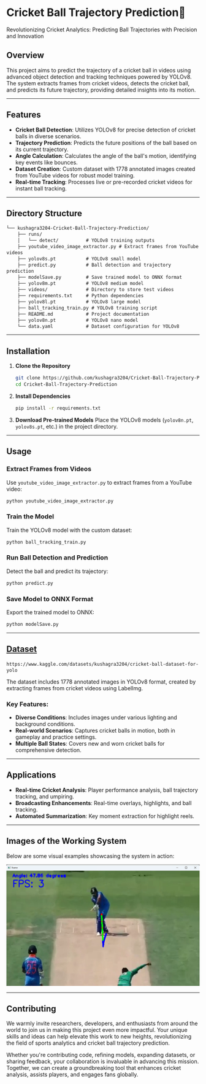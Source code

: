 # Cricket Ball Trajectory Prediction🏏
Revolutionizing Cricket Analytics: Predicting Ball Trajectories with Precision and Innovation
## Overview
This project aims to predict the trajectory of a cricket ball in videos using advanced object detection and tracking techniques powered by YOLOv8. The system extracts frames from cricket videos, detects the cricket ball, and predicts its future trajectory, providing detailed insights into its motion.

---

## Features
- **Cricket Ball Detection**: Utilizes YOLOv8 for precise detection of cricket balls in diverse scenarios.
- **Trajectory Prediction**: Predicts the future positions of the ball based on its current trajectory.
- **Angle Calculation**: Calculates the angle of the ball's motion, identifying key events like bounces.
- **Dataset Creation**: Custom dataset with 1778 annotated images created from YouTube videos for robust model training.
- **Real-time Tracking**: Processes live or pre-recorded cricket videos for instant ball tracking.

---

## Directory Structure
```
└── kushagra3204-Cricket-Ball-Trajectory-Prediction/
    ├── runs/
    │   └── detect/          # YOLOv8 training outputs
    ├── youtube_video_image_extractor.py # Extract frames from YouTube videos
    ├── yolov8s.pt           # YOLOv8 small model
    ├── predict.py           # Ball detection and trajectory prediction
    ├── modelSave.py         # Save trained model to ONNX format
    ├── yolov8m.pt           # YOLOv8 medium model
    ├── videos/              # Directory to store test videos
    ├── requirements.txt     # Python dependencies
    ├── yolov8l.pt           # YOLOv8 large model
    ├── ball_tracking_train.py # YOLOv8 training script
    ├── README.md            # Project documentation
    ├── yolov8n.pt           # YOLOv8 nano model
    └── data.yaml            # Dataset configuration for YOLOv8
```

---

## Installation
1. **Clone the Repository**
   ```bash
   git clone https://github.com/kushagra3204/Cricket-Ball-Trajectory-Prediction.git
   cd Cricket-Ball-Trajectory-Prediction
   ```

2. **Install Dependencies**
   ```bash
   pip install -r requirements.txt
   ```

3. **Download Pre-trained Models**
   Place the YOLOv8 models (`yolov8n.pt`, `yolov8s.pt`, etc.) in the project directory.

---

## Usage
### Extract Frames from Videos
Use `youtube_video_image_extractor.py` to extract frames from a YouTube video:
```bash
python youtube_video_image_extractor.py
```
### Train the Model
Train the YOLOv8 model with the custom dataset:
```bash
python ball_tracking_train.py
```

### Run Ball Detection and Prediction
Detect the ball and predict its trajectory:
```bash
python predict.py
```

### Save Model to ONNX Format
Export the trained model to ONNX:
```bash
python modelSave.py
```

---

## <a href="https://www.kaggle.com/datasets/kushagra3204/cricket-ball-dataset-for-yolo" target="_blank">Dataset</a>
```
https://www.kaggle.com/datasets/kushagra3204/cricket-ball-dataset-for-yolo
```
The dataset includes 1778 annotated images in YOLOv8 format, created by extracting frames from cricket videos using LabelImg.

### Key Features:
- **Diverse Conditions**: Includes images under various lighting and background conditions.
- **Real-world Scenarios**: Captures cricket balls in motion, both in gameplay and practice settings.
- **Multiple Ball States**: Covers new and worn cricket balls for comprehensive detection.

---

## Applications
- **Real-time Cricket Analysis**: Player performance analysis, ball trajectory tracking, and umpiring.
- **Broadcasting Enhancements**: Real-time overlays, highlights, and ball tracking.
- **Automated Summarization**: Key moment extraction for highlight reels.

---

## Images of the Working System
Below are some visual examples showcasing the system in action:

![Output Image](images/predicting_ball_path.png)

---

## Contributing
We warmly invite researchers, developers, and enthusiasts from around the world to join us in making this project even more impactful. Your unique skills and ideas can help elevate this work to new heights, revolutionizing the field of sports analytics and cricket ball trajectory prediction.

Whether you're contributing code, refining models, expanding datasets, or sharing feedback, your collaboration is invaluable in advancing this mission. Together, we can create a groundbreaking tool that enhances cricket analysis, assists players, and engages fans globally.
